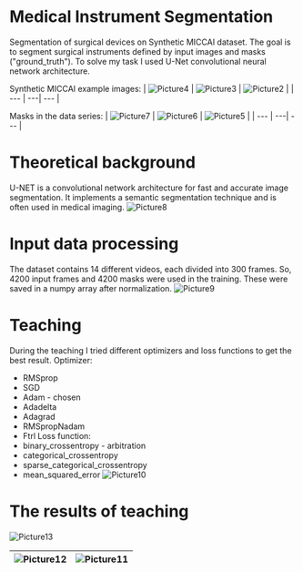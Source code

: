 # Medical Instrument Segmentation
Segmentation of surgical devices on Synthetic MICCAI dataset. The goal is to segment surgical instruments defined by input images and masks ("ground_truth"). To solve my task I used U-Net convolutional neural network architecture.

Synthetic MICCAI example images:
| ![Picture4](https://github.com/BenceBiricz/Medical_Instrument_Segmentation/assets/71565433/8d2d592d-9d1b-4638-9fc7-111adfdf4ec9) | ![Picture3](https://github.com/BenceBiricz/Medical_Instrument_Segmentation/assets/71565433/c4c3dfa2-b84f-4354-982a-50a1cad7ce9d) | ![Picture2](https://github.com/BenceBiricz/Medical_Instrument_Segmentation/assets/71565433/cb437cd6-0cc3-4dd7-81f3-3b65d5376b2f) |
| --- | ---| --- |

Masks in the data series:
| ![Picture7](https://github.com/BenceBiricz/Medical_Instrument_Segmentation/assets/71565433/49e37c1a-3675-4b2d-83cd-073f28c032fe) | ![Picture6](https://github.com/BenceBiricz/Medical_Instrument_Segmentation/assets/71565433/bf252112-2076-471e-9845-3b1015673ae2) | ![Picture5](https://github.com/BenceBiricz/Medical_Instrument_Segmentation/assets/71565433/279e5aa3-70d5-43a1-9222-2c9a88999225) |
| --- | ---| --- |

# Theoretical background
U-NET is a convolutional network architecture for fast and accurate image segmentation. It implements a semantic segmentation technique and is often used in medical imaging.
![Picture8](https://github.com/BenceBiricz/Medical_Instrument_Segmentation/assets/71565433/f4df9fdb-c7dc-4dd2-904f-c7d8267bdc45)

# Input data processing
The dataset contains 14 different videos, each divided into 300 frames. So, 4200 input frames and 4200 masks were used in the training.
These were saved in a numpy array after normalization.
![Picture9](https://github.com/BenceBiricz/Medical_Instrument_Segmentation/assets/71565433/40212a5d-e1e6-4a7c-ba5a-64d6326c1102)

# Teaching
During the teaching I tried different optimizers and loss functions to get the best result.
Optimizer:
- RMSprop 
- SGD
- Adam - chosen
- Adadelta
- Adagrad
- RMSpropNadam
- Ftrl
Loss function:
- binary_crossentropy - arbitration
- categorical_crossentropy
- sparse_categorical_crossentropy
- mean_squared_error
![Picture10](https://github.com/BenceBiricz/Medical_Instrument_Segmentation/assets/71565433/c6a3778f-f72e-437c-9300-bb19f2d8ce07)

# The results of teaching
![Picture13](https://github.com/BenceBiricz/Medical_Instrument_Segmentation/assets/71565433/2be9f2fc-1cf8-4bdb-b7a6-d641fe0ec028)

| ![Picture12](https://github.com/BenceBiricz/Medical_Instrument_Segmentation/assets/71565433/01e8730d-58ce-4989-a896-714e2e695e5f) | ![Picture11](https://github.com/BenceBiricz/Medical_Instrument_Segmentation/assets/71565433/638f4d6f-72b4-47d6-aefc-dfa6e0929448) |
| --- | --- |






